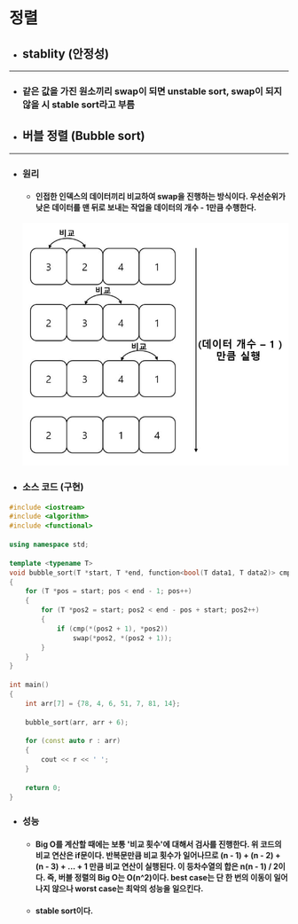 정렬
=====
- ## stablity (안정성)
-------------------
- ### 같은 값을 가진 원소끼리 swap이 되면 unstable sort, swap이 되지 않을 시 stable sort라고 부름

- ## 버블 정렬 (Bubble sort)
------------------
- ### 원리
    - #### 인접한 인덱스의 데이터끼리 비교하여 swap을 진행하는 방식이다. 우선순위가 낮은 데이터를 맨 뒤로 보내는 작업을 데이터의 개수 - 1만큼 수행한다.
    <center><img src = "./img/BubbleSort.JPG"></center>

- ### 소스 코드 (구현)
```C++
#include <iostream>
#include <algorithm>
#include <functional>

using namespace std;

template <typename T>
void bubble_sort(T *start, T *end, function<bool(T data1, T data2)> cmp = [](T data1, T data2) { return data1 < data2; })
{
    for (T *pos = start; pos < end - 1; pos++)
    {
        for (T *pos2 = start; pos2 < end - pos + start; pos2++)
        {
            if (cmp(*(pos2 + 1), *pos2))
                swap(*pos2, *(pos2 + 1));
        }
    }
}

int main()
{
    int arr[7] = {78, 4, 6, 51, 7, 81, 14};

    bubble_sort(arr, arr + 6);

    for (const auto r : arr)
    {
        cout << r << ' ';
    }

    return 0;
}
```

- ### 성능
    - #### Big O를 계산할 때에는 보통 '비교 횟수'에 대해서 검사를 진행한다. 위 코드의 비교 연산은 if문이다. 반복문만큼 비교 횟수가 일어나므로 (n - 1) + (n - 2) + (n - 3) + ... + 1 만큼 비교 연산이 실행된다. 이 등차수열의 합은 n(n - 1) / 2이다. 즉, 버블 정렬의 Big O는 O(n^2)이다. best case는 단 한 번의 이동이 일어나지 않으나 worst case는 최악의 성능을 일으킨다.

    - #### stable sort이다.